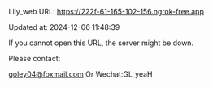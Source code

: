 Lily_web URL: https://222f-61-165-102-156.ngrok-free.app

Updated at: 2024-12-06 11:48:39

If you cannot open this URL, the server might be down.

Please contact: 

goley04@foxmail.com Or Wechat:GL_yeaH